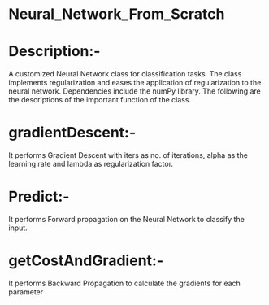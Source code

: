 # Neural_Network_From_Scratch
# Description:-
A customized Neural Network class for classification tasks. The class implements regularization and eases the application of regularization to the neural network. Dependencies include the numPy library. The following are the descriptions of the important function of the class.

# gradientDescent:-
It performs Gradient Descent with iters as no. of iterations, alpha as the learning rate and lambda as regularization factor.

# Predict:-
It performs Forward propagation on the Neural Network to classify the input.

# getCostAndGradient:-
It performs Backward Propagation to calculate the gradients for each parameter
